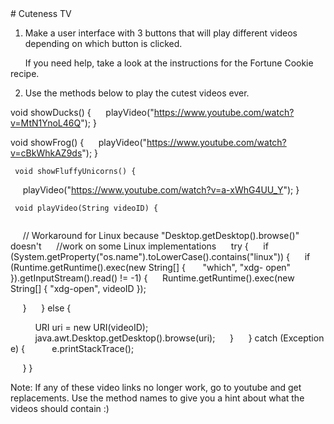 <body>
<div id="wrap">
<div id="main">
<div id="header">

</div>
<div id="moduleIndex">
# Cuteness TV




1. Make a user interface with 3 buttons that will play different videos depending on which button is clicked. 

      If you need help, take a look at the instructions for the Fortune Cookie recipe. 


  2.  Use the methods below to play the cutest videos ever. 



 void showDucks() {
     playVideo("https://www.youtube.com/watch?v=MtN1YnoL46Q");
}

  void showFrog() {
     playVideo("https://www.youtube.com/watch?v=cBkWhkAZ9ds");
}

     void showFluffyUnicorns() {
     playVideo("https://www.youtube.com/watch?v=a-xWhG4UU_Y");
}

     void playVideo(String videoID) {
          
      // Workaround for Linux because "Desktop.getDesktop().browse()" doesn't 
      //work on some Linux implementations 
     try { 
     if (System.getProperty("os.name").toLowerCase().contains("linux")) {
     if (Runtime.getRuntime().exec(new String[] { 
      "which", "xdg- open" }).getInputStream().read() != -1) {
     Runtime.getRuntime().exec(new String[] { "xdg-open", videoID }); 

     }
     } else {


          URI uri = new URI(videoID);
          java.awt.Desktop.getDesktop().browse(uri);
     }
     } catch (Exception e) {
          e.printStackTrace();

     }
	}



Note: If any of these video links no longer work, go to youtube and get replacements. Use the method names to give you a hint about what the videos should contain :)

</div>
</div>
</div>
<div id="footer">

</div>
</body>